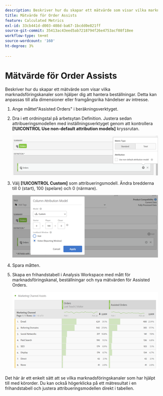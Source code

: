 ```yaml
---
description: Beskriver hur du skapar ett mätvärde som visar vilka marknadsföringskanaler som hjälper dig att hantera beställningar. Detta kan anpassas till alla dimensioner eller framgångsrika händelser av intresse.
title: Mätvärde för Order Assists
feature: Calculated Metrics
exl-id: 33cb441d-d003-408d-ba67-1bcdd0e821ff
source-git-commit: 35413ac43eed5ab7218794f26e4753acf08f18ee
workflow-type: tm+mt
source-wordcount: '160'
ht-degree: 3%

---
```


# Mätvärde för Order Assists

Beskriver hur du skapar ett mätvärde som visar vilka marknadsföringskanaler som hjälper dig att hantera beställningar. Detta kan anpassas till alla dimensioner eller framgångsrika händelser av intresse.

1. Ange måttet&quot;Assisted Orders&quot; i beräkningsverktyget.
1. Dra i ett ordningstal på arbetsytan Definition. Justera sedan attribueringsmodellen med inställningsverktyget genom att kontrollera **[!UICONTROL Use non-default attribution models]** kryssrutan.

   ![](assets/attr-model.png)

1. Välj **[!UICONTROL Custom]** som attribueringsmodell. Ändra bredderna till 0 (start), 100 (spelare) och 0 (närmare).

   ![](assets/custom-attr-model.png)

1. Spara måtten.
1. Skapa en frihandstabell i Analysis Workspace med mått för marknadsföringskanal, beställningar och nya mätvärden för Assisted Orders.

   ![](assets/mktg-channel-assists.png)

Det här är ett enkelt sätt att se vilka marknadsföringskanaler som har hjälpt till med körorder. Du kan också högerklicka på ett mätresultat i en frihandstabell och justera attribueringsmodellen direkt i tabellen.
